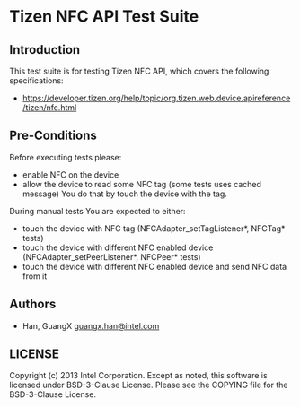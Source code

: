 # Tizen NFC API Test Suite

## Introduction

This test suite is for testing Tizen NFC API, which covers the following specifications:
* https://developer.tizen.org/help/topic/org.tizen.web.device.apireference/tizen/nfc.html

## Pre-Conditions

Before executing tests please:
- enable NFC on the device
- allow the device to read some NFC tag (some tests uses cached message)
  You do that by touch the device with the tag.

During manual tests You are expected to either:
- touch the device with NFC tag (NFCAdapter_setTagListener*, NFCTag* tests)
- touch the device with different NFC enabled device (NFCAdapter_setPeerListener*, NFCPeer* tests)
- touch the device with different NFC enabled device and send NFC data from it

## Authors

* Han, GuangX <guangx.han@intel.com>

## LICENSE

Copyright (c) 2013 Intel Corporation.
Except as noted, this software is licensed under BSD-3-Clause License.
Please see the COPYING file for the BSD-3-Clause License.
